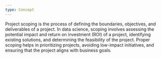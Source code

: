 ```yaml
---
type: Concept
---
```


Project scoping is the process of defining the boundaries, objectives, and deliverables of a project. In data science, scoping involves assessing the potential impact and return on investment (ROI) of a project, identifying existing solutions, and determining the feasibility of the project. Proper scoping helps in prioritizing projects, avoiding low-impact initiatives, and ensuring that the project aligns with business goals.